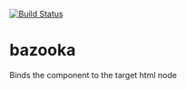 [![Build Status](https://travis-ci.org/seedofjoy/bazooka.svg)](https://travis-ci.org/seedofjoy/bazooka)

# bazooka
Binds the component to the target html node
